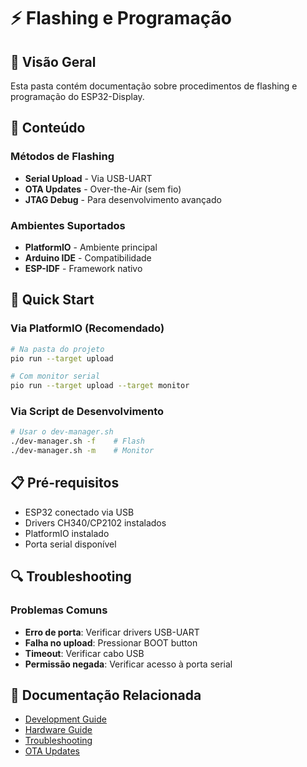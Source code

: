 # ⚡ Flashing e Programação

## 🎯 Visão Geral

Esta pasta contém documentação sobre procedimentos de flashing e programação do ESP32-Display.

## 📁 Conteúdo

### Métodos de Flashing
- **Serial Upload** - Via USB-UART
- **OTA Updates** - Over-the-Air (sem fio)
- **JTAG Debug** - Para desenvolvimento avançado

### Ambientes Suportados
- **PlatformIO** - Ambiente principal
- **Arduino IDE** - Compatibilidade
- **ESP-IDF** - Framework nativo

## 🔧 Quick Start

### Via PlatformIO (Recomendado)
```bash
# Na pasta do projeto
pio run --target upload

# Com monitor serial
pio run --target upload --target monitor
```

### Via Script de Desenvolvimento
```bash
# Usar o dev-manager.sh
./dev-manager.sh -f    # Flash
./dev-manager.sh -m    # Monitor
```

## 📋 Pré-requisitos

- ESP32 conectado via USB
- Drivers CH340/CP2102 instalados
- PlatformIO instalado
- Porta serial disponível

## 🔍 Troubleshooting

### Problemas Comuns
- **Erro de porta**: Verificar drivers USB-UART
- **Falha no upload**: Pressionar BOOT button
- **Timeout**: Verificar cabo USB
- **Permissão negada**: Verificar acesso à porta serial

## 📖 Documentação Relacionada

- [Development Guide](../DEVELOPMENT-GUIDE.md)
- [Hardware Guide](../HARDWARE-GUIDE.md)
- [Troubleshooting](../troubleshooting/)
- [OTA Updates](../networking/OTA-UPDATES.md)